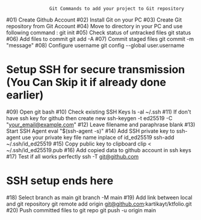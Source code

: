                     Git Commands to add your project to Git repository

#01) Create Github Account
#02) Install Git on your PC
#03) Create Git repository from Git Account
#04) Move to directory in your PC and use following command :
     git init
#05) Check status of untracked files 
     git status
#06) Add files to commit
     git add -A
#07) Commit staged files
      git commit -m "message"
#08) Configure username
      git config --global user.username

# Setup SSH for secure transmission (You Can Skip it if already done earlier)

#09) Open git bash 
#10) Check existing SSH Keys
     ls -al ~/.ssh
#11) If don't have ssh key for github then create new
     ssh-keygen -t ed25519 -C "your_email@example.com"
#12) Leave filename and paraphrase blank
#13) Start SSH Agent
     eval "$(ssh-agent -s)"
#14) Add SSH private key to ssh-agent use your private key file name inplace of id_ed25519
     ssh-add ~/.ssh/id_ed25519
#15) Copy public key to clipboard
     clip < ~/.ssh/id_ed25519.pub
#16) Add copied data to github account in ssh keys 
#17) Test if all works perfectly
     ssh -T git@github.com

# SSH setup ends here

#18) Select branch as main
     git branch -M main
#19) Add link between local and git repository
     git remote add origin git@github.com:kartikayt/ktfolio.git
#20) Push committed files to git repo
     git push -u origin main

